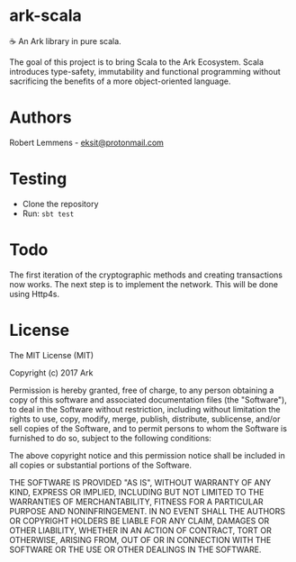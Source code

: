 # ark-scala
:coffee: An Ark library in pure scala. 

The goal of this project is to bring Scala to the Ark Ecosystem. Scala introduces type-safety, immutability and functional programming without sacrificing the benefits of a more object-oriented language.

# Authors
Robert Lemmens - eksit@protonmail.com


# Testing
 - Clone the repository
 - Run: 
``
sbt test
``

# Todo
The first iteration of the cryptographic methods and creating transactions now works. The next step is to implement the network. This will be done using Http4s.

# License

The MIT License (MIT)

Copyright (c) 2017 Ark

Permission is hereby granted, free of charge, to any person obtaining a copy of this software and associated documentation files (the "Software"), to deal in the Software without restriction, including without limitation the rights to use, copy, modify, merge, publish, distribute, sublicense, and/or sell copies of the Software, and to permit persons to whom the Software is furnished to do so, subject to the following conditions:

The above copyright notice and this permission notice shall be included in all copies or substantial portions of the Software.

THE SOFTWARE IS PROVIDED "AS IS", WITHOUT WARRANTY OF ANY KIND, EXPRESS OR IMPLIED, INCLUDING BUT NOT LIMITED TO THE WARRANTIES OF MERCHANTABILITY, FITNESS FOR A PARTICULAR PURPOSE AND NONINFRINGEMENT. IN NO EVENT SHALL THE AUTHORS OR COPYRIGHT HOLDERS BE LIABLE FOR ANY CLAIM, DAMAGES OR OTHER LIABILITY, WHETHER IN AN ACTION OF CONTRACT, TORT OR OTHERWISE, ARISING FROM, OUT OF OR IN CONNECTION WITH THE SOFTWARE OR THE USE OR OTHER DEALINGS IN THE SOFTWARE.